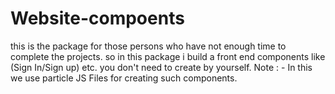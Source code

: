 # Website-compoents
this is the package for those persons who have not enough time to complete the projects. so in this package i build a front end components like (Sign In/Sign up) etc. you don't need to create by yourself.
Note : - In this we use particle JS Files for creating such components.
